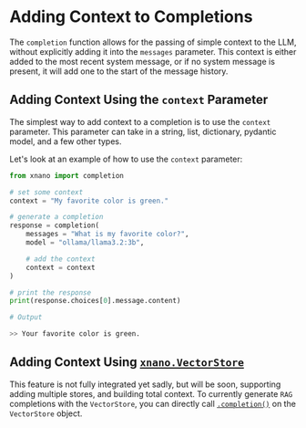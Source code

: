 # Adding Context to Completions

The `completion` function allows for the passing of simple context to the LLM, without explicitly adding it into the `messages` parameter. This context is either added to the most recent system message, or if no system message is present, it will add one to the start of the message history.

## __Adding Context Using the `context` Parameter__

The simplest way to add context to a completion is to use the `context` parameter. This parameter can take in a string, list, dictionary, pydantic model, and a few other types.

Let's look at an example of how to use the `context` parameter:

```python
from xnano import completion

# set some context
context = "My favorite color is green."

# generate a completion
response = completion(
    messages = "What is my favorite color?",
    model = "ollama/llama3.2:3b",

    # add the context
    context = context
)

# print the response
print(response.choices[0].message.content)
```

```bash
# Output

>> Your favorite color is green.
```

## __Adding Context Using [`xnano.VectorStore`](#)__

This feature is not fully integrated yet sadly, but will be soon, supporting adding multiple stores, and building total context. To currently generate `RAG` completions with the `VectorStore`, you can directly call [`.completion()`](#) on the `VectorStore` object.